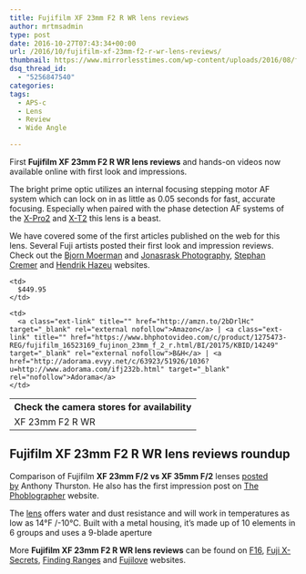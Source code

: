 ```yaml
---
title: Fujifilm XF 23mm F2 R WR lens reviews
author: mrtmsadmin
type: post
date: 2016-10-27T07:43:34+00:00
url: /2016/10/fujifilm-xf-23mm-f2-r-wr-lens-reviews/
thumbnail: https://www.mirrorlesstimes.com/wp-content/uploads/2016/08/fujifilm-xf-23mm-f2-r-wr-silver.jpg
dsq_thread_id:
  - "5256847540"
categories:
tags:
  - APS-c
  - Lens
  - Review
  - Wide Angle

---
```

First **Fujifilm XF 23mm F2 R WR lens reviews** and hands-on videos now available online with first look and impressions.

The bright prime optic utilizes an internal focusing stepping motor AF system which can lock on in as little as 0.05 seconds for fast, accurate focusing. Especially when paired with the phase detection AF systems of the [X-Pro2][1] and [X-T2][2] this lens is a beast.

We have covered some of the first articles published on the web for this lens. Several Fuji artists posted their first look and impression reviews. Check out the <a href="http://bjornmoerman.blogspot.com.tr/2016/08/first-look-fujifilm-xf23mm-f2-r-wr.html" target="_blank">Bjorn Moerman</a> and <a href="https://jonasraskphotography.com/2016/08/25/23-and-2-a-small-look-at-the-fujifilm-xf-23mm-f2-wr/" target="_blank">Jonasrask Photography</a>, <a href="https://translate.google.com/translate?hl=en&sl=auto&tl=en&u=http%3A%2F%2Fstephancremer.de%2F2016%2F10%2Ffujinon-xf-23mm-f2-r-wr-erfahrungsbericht%2F&sandbox=1" target="_blank">Stephan Cremer</a> and <a href="http://www.hendriximages.com/blog/2016/10/16/first-walk-with-fuji-f23mm-f2" target="_blank">Hendrik Hazeu</a> websites. <!--more-->

<table  class="tableizer-table table table-hover table table-hover" >
  <tr class="tableizer-firstrow">
    <th colspan="3">
      Check the camera stores for availability
    </th>
  </tr>
  
  <tr>
    <td>
      XF 23mm F2 R WR
    </td>
    
    <td>
      $449.95
    </td>
    
    <td>
      <a class="ext-link" title="" href="http://amzn.to/2bDrlHc" target="_blank" rel="external nofollow">Amazon</a> | <a class="ext-link" title="" href="https://www.bhphotovideo.com/c/product/1275473-REG/fujifilm_16523169_fujinon_23mm_f_2_r.html/BI/20175/KBID/14249" target="_blank" rel="external nofollow">B&H</a> | <a href="http://adorama.evyy.net/c/63923/51926/1036?u=http://www.adorama.com/ifj232b.html" target="_blank" rel="nofollow">Adorama</a>
    </td>
  </tr>
</table>

## Fujifilm XF 23mm F2 R WR lens reviews roundup

Comparison of Fujifilm **XF 23mm F/2 vs XF 35mm F/2** lenses <a href="https://anthonythurston.com/2016/gear/fujifilm-23mmf2r-compared-35mmf2r" target="_blank">posted by</a> Anthony Thurston. He also has the first impression post on <a href="http://www.thephoblographer.com/2016/10/04/first-impressions-fujifilm-xf-23mm-f2-r-wr/#.V_fZk-grLZQ" target="_blank">The Phoblographer</a> website.





The [lens][3] offers water and dust resistance and will work in temperatures as low as 14°F /-10°C. Built with a metal housing, it’s made up of 10 elements in 6 groups and uses a 9-blade aperture



More **Fujifilm XF 23mm F2 R WR lens reviews** can be found on <a href="http://f16.click/gear/fuji-xf23mm-f2-wr.html" target="_blank">F16</a>, <a href="https://translate.google.com/translate?hl=en&sl=auto&tl=en&u=https%3A%2F%2Ffuji-x-secrets.net%2F2016%2F09%2F17%2Ferste-eindruecke-das-fujinon-xf23mmf2-r-wr-im-test%2F" target="_blank">Fuji X-Secrets</a>, <a href="http://findingrange.com/2016/10/24/fujifilm-xf-23mm-f2-r-wr-lens-first-impressions/" target="_blank">Finding Ranges</a> and <a href="https://fujilove.com/the-fujifilm-xf23mm-f2-wr-vs-the-x100t/" target="_blank">Fujilove</a> websites.

 [1]: http://amzn.to/2dZfvGF
 [2]: https://www.mirrorlesstimes.com/2016/07/fujifilm-x-t2/
 [3]: https://www.mirrorlesstimes.com/2016/08/fujifilm-xf-23mm-f2-r-wr/